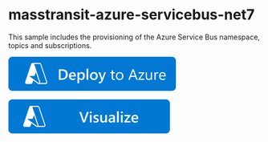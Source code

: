 # masstransit-azure-servicebus-net7

This sample includes the provisioning of the Azure Service Bus namespace, topics and subscriptions.

[![Deploy To Azure](https://raw.githubusercontent.com/Azure/azure-quickstart-templates/master/1-CONTRIBUTION-GUIDE/images/deploytoazure.svg?sanitize=true)](https://portal.azure.com/#create/Microsoft.Template/uri/https%3A%2F%2Fraw.githubusercontent.com%2Fmarcelmedina%2Fmasstransit-azure-servicebus-net7%2Fmain%2Fbicep%2Fazuredeploy.json)

[![Visualize](https://raw.githubusercontent.com/Azure/azure-quickstart-templates/master/1-CONTRIBUTION-GUIDE/images/visualizebutton.svg?sanitize=true)](http://armviz.io/#/?load=https%3A%2F%2Fraw.githubusercontent.com%2Fmarcelmedina%2Fmasstransit-azure-servicebus-net7%2Fmain%2Fbicep%2Fazuredeploy.json)